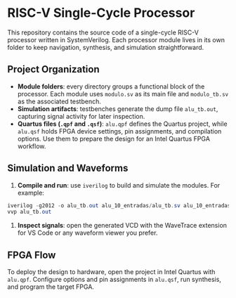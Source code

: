 # RISC-V Single-Cycle Processor

This repository contains the source code of a single-cycle RISC-V processor written in SystemVerilog. Each processor module lives in its own folder to keep navigation, synthesis, and simulation straightforward.

## Project Organization

- **Module folders**: every directory groups a functional block of the processor. Each module uses `modulo.sv` as its main file and `modulo_tb.sv` as the associated testbench.
- **Simulation artifacts**: testbenches generate the dump file `alu_tb.out`, capturing signal activity for later inspection.
- **Quartus files (`.qpf` and `.qsf`)**: `alu.qpf` defines the Quartus project, while `alu.qsf` holds FPGA device settings, pin assignments, and compilation options. Use them to prepare the design for an Intel Quartus FPGA workflow.

## Simulation and Waveforms

1. **Compile and run**: use `iverilog` to build and simulate the modules. For example:

```powershell
iverilog -g2012 -o alu_tb.out alu_10_entradas/alu_tb.sv alu_10_entradas/alu.sv
vvp alu_tb.out
```

1. **Inspect signals**: open the generated VCD with the WaveTrace extension for VS Code or any waveform viewer you prefer.

## FPGA Flow

To deploy the design to hardware, open the project in Intel Quartus with `alu.qpf`. Configure options and pin assignments in `alu.qsf`, run synthesis, and program the target FPGA.
